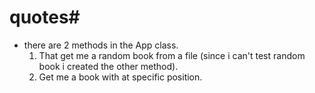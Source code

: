 # quotes#

* there are 2 methods in the App class.
  1. That get me a random book from a file (since i can't test random book i created the other method).
  2. Get me a book with at specific position.
